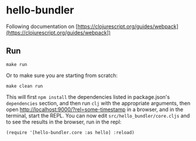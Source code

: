 # hello-bundler

Following documentation on [https://clojurescript.org/guides/webpack](https://clojurescript.org/guides/webpack])

## Run

```
make run
```

Or to make sure you are starting from scratch:

```
make clean run
```

This will first `npm install` the dependencies listed in
package.json's `dependencies` section, and then run `clj` with the
appropriate arguments, then open
[http://localhost:9000/?rel=some-timestamp](http://localhost:9000/?rel=some-timestamp)
in a browser, and in the terminal, start the REPL.
You can now edit `src/hello_bundler/core.cljs` and to see the results in the browser, run in the repl:

```
(require '[hello-bundler.core :as hello] :reload)
```





